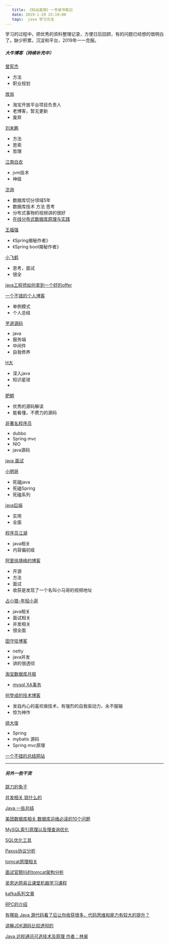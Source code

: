 ```yaml
---
   title: 《码出高效》一书读书笔记
   date: 2019-1-29 15:19:00
   tags:  java 学习方法
---
```


学习的过程中，把优秀的资料整理记录，方便日后回顾，有的问题已经想的很明白了。缺少积累，沉淀和平台，2019年一一克服。

<!-- more -->

##### 大牛博客（持续补充中）
[曾宪杰](http://blogjava.net/vanadies10)

- 方法
- 职业规划

[放翁](http://www.blogjava.net/cenwenchu/)
- 淘宝开放平台项目负责人
- 老博客，暂无更新
- 废弃


[刘未鹏](http://mindhacks.cn/)
- 方法
- 思索
- 哲理

[江南白衣](http://calvin1978.blogcn.com/)

- jvm技术
- 神级

[沈询](http://blog.sina.com.cn/s/blog_693f08470102vibt.html)
- 数据库切分领域5年
- 数据库技术 方法 思考
- 分布式事物的视频讲的很好
- [在线分布式数据库原理与实践](https://www.imooc.com/learn/272)

[王福强](https://afoo.me/whoami.html)
- 《Spring揭秘作者》
- 《Spring boot揭秘作者》

[小飞鹤](http://blog.csdn.net/he90227/article/details/64904928)

- 思考，面试
- 很全

[java工程师如何拿到一个好的offer](http://www.10tiao.com/html/689/201712/2651580111/2.html)


[一个不错的个人博客](http://wuchong.me/blog/2014/08/28/how-to-correctly-write-singleton-pattern/)

- 单例模式
- 个人总结

[芋道源码 ](http://www.iocoder.cn/)

- java
- 服务端
- 中间件
- 自我修养


[H大](https://www.hollischuang.com/)
- 深入java
- 知识星球
- 

[肥朝](https://www.jianshu.com/u/f7daa458b874)
- 优秀的源码解读
- 能看懂，不费力的源码

[非著名程序员](http://www.tianxiaobo.com/)

- dubbo
- Spring mvc
- NIO
- java源码

[java 面试](http://www.iocoder.cn/categories/Java-%E9%9D%A2%E8%AF%95/)

[小明哥](http://cmsblogs.com/)

- 死磕java
- 死磕Spring
- 死磕系列

[java后端](https://blog.csdn.net/xlgen157387)
- 实用
- 全面

[程序员江湖](https://blog.csdn.net/a724888)

- java相关
- 内容偏初级

[阿里徐靖峰的博客](https://www.cnkirito.moe/thinking-2/)

- 开源
- 方法
- 面试
- 收获是发现了一个名叫小马哥的视频地址

[占小狼-年轻小哥](https://www.jianshu.com/u/90ab66c248e6)
- java相关
- 面试相关
- 并发相关
- 很全面

[田守技博客](http://www.tianshouzhi.com/)

- netty
- java并发
- 讲的很透彻

[淘宝数据库月报](http://mysql.taobao.org/monthly)

-  [mysql XA事务](http://mysql.taobao.org/monthly/2017/09/05/)

[何登成的技术博客](http://hedengcheng.com/)

- 发自内心的喜欢做技术，有强烈的自我驱动力，永不服输
- 惊为神作


[组大俊](https://my.oschina.net/zudajun)
- Spring 
- mybatis 源码
- Spring mvc原理

[一个不错的总结网站](https://github.com/jxnu-liguobin/Java-Learning-Summary)

--- 
##### 另外一些干货

[跳刀的兔子](http://www.cnblogs.com/shipengzhi/default.html?page=1)


[并发相关 锁什么的](http://www.blogjava.net/xylz/archive/2010/07/08/325587.html)

[Java 一些总结](http://blog.csdn.net/qfycc92/article/category/3165619)


[美团数据库相关
数据库运维必读的10个问题](https://mp.weixin.qq.com/s?__biz=MjM5NjQ5MTI5OA==&mid=2651746792&idx=3&sn=c7273f36ec989562c2586fc556517eae&scene=21#wechat_redirect)

[MySQL索引原理以及慢查询优化](https://tech.meituan.com/mysql-index.html)

[SQL优化工具](https://tech.meituan.com/sqladvisor_pr.html)

[Paxos协议分析](http://www.liqueque.com/blog/article.ftl?id=5)

[tomcat原理相关](https://yq.aliyun.com/articles/20169)

[面试官颤抖的tomcat架构分析](https://mp.weixin.qq.com/s/D-lmaFwJBsiWIPmFIcfJnQ)

[吴恩达网易云课堂机器学习课程](https://mooc.study.163.com/smartSpec/detail/1001319001.html)


[kafka系列文章](https://blog.csdn.net/lizhitao/article/details/39499283)

[RPC的介绍](https://www.jianshu.com/p/362880b635f0)


[有哪些 Java 源代码看了后让你收获很多，代码思维和能力有较大的提升？](https://www.zhihu.com/question/61539640)

[讲解JDK源码比较透彻的](http://www.cnblogs.com/micrari/p/6937995.html)

[Java 远程通讯可选技术及原理 作者：林昊](http://www.blogjava.net/BlueDavy/archive/2008/03/04/182077.html)

